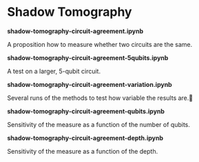 # Shadow Tomography

**shadow-tomography-circuit-agreement.ipynb**

A proposition how to measure whether two circuits are the same.

**shadow-tomography-circuit-agreement-5qubits.ipynb**

A test on a larger, 5-qubit circuit.

**shadow-tomography-circuit-agreement-variation.ipynb**

Several runs of the methods to test how variable the results are.

**shadow-tomography-circuit-agreement-qubits.ipynb**

Sensitivity of the measure as a function of the number of qubits.

**shadow-tomography-circuit-agreement-depth.ipynb**

Sensitivity of the measure as a function of the depth.

